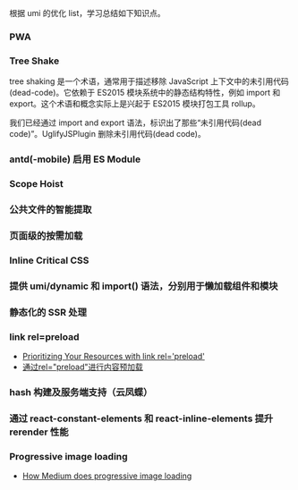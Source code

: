 根据 umi 的优化 list，学习总结如下知识点。

### PWA

### Tree Shake

tree shaking 是一个术语，通常用于描述移除 JavaScript 上下文中的未引用代码(dead-code)。它依赖于 ES2015 模块系统中的静态结构特性，例如 import 和 export。这个术语和概念实际上是兴起于 ES2015 模块打包工具 rollup。

我们已经通过 import and export 语法，标识出了那些“未引用代码(dead code)”。UglifyJSPlugin 删除未引用代码(dead code)。



### antd(-mobile) 启用 ES Module

### Scope Hoist

### 公共文件的智能提取

### 页面级的按需加载

### Inline Critical CSS

### 提供 umi/dynamic 和 import() 语法，分别用于懒加载组件和模块

### 静态化的 SSR 处理

### link rel=preload
* [Prioritizing Your Resources with link rel='preload'](https://developers.google.com/web/updates/2016/03/link-rel-preload)
* [通过rel="preload"进行内容预加载](https://developer.mozilla.org/zh-CN/docs/Web/HTML/Preloading_content)

### hash 构建及服务端支持（云凤蝶）

### 通过 react-constant-elements 和 react-inline-elements 提升 rerender 性能

### Progressive image loading

* [How Medium does progressive image loading
](https://jmperezperez.com/medium-image-progressive-loading-placeholder/)
